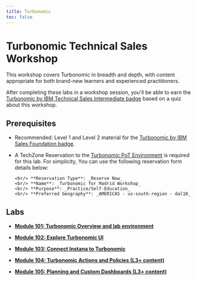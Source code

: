 ```yaml
---
title: Turbonomic
toc: false
---
```


# Turbonomic Technical Sales Workshop

This workshop covers Turbonomic in breadth and depth, with content appropriate for both brand-new learners and experienced practitioners.

After completing these labs in a workshop session, you'll be able to earn the [Turbonomic by IBM Technical Sales Intermediate badge](https://www.credly.com/earner/earned/badge/a9e44d40-7bf0-4ae5-be58-5b5b93137d6c) based on a quiz about this workshop.

## Prerequisites

- Recommended: Level 1 and Level 2 material for the [Turbonomic by IBM Sales Foundation badge](https://www.credly.com/org/ibm/badge/turbonomic-by-ibm-technical-sales-intermediate).
- A TechZone Reservation to the [Turbonomic PoT Environment](https://techzone.ibm.com/my/reservations/create/641cb4cce0c63a00185065cf) is required for this lab. For simplicity, You can use the following reservation form details below:

      <br/> **Reservation Type**: _Reserve Now_
      <br/> **Name**: _Turbonomic for Madrid Workshop_
      <br/> **Purpose**: _Practice/Self-Education_
      <br/> **Preferred Geography**: _AMERICAS - us-south-region - dal10_

## Labs

- **[Module 101: Turbonomic Overview and lab environment](/turbonomic/101)**

- **[Module 102: Explore Turbonomic UI](/turbonomic/102)**

- **[Module 103: Connect Instana to Turbonomic](/turbonomic/103)**

- **[Module 104: Turbonomic Actions and Policies (L3+ content)](/turbonomic/104)**

- **[Module 105: Planning and Custom Dashboards (L3+ content)](/turbonomic/105)**
